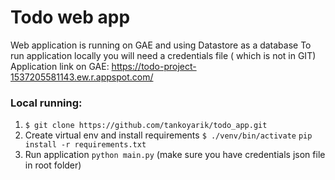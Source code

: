 # Todo web app

Web application is running on GAE and using Datastore as a database
To run application locally you will need a credentials file ( which is not in GIT)
Application link on GAE: https://todo-project-1537205581143.ew.r.appspot.com/
 
### Local running:
1. `$ git clone https://github.com/tankoyarik/todo_app.git`
2. Create virtual env and install requirements `$ ./venv/bin/activate` `pip install -r requirements.txt`
3. Run application `python main.py` (make sure you have credentials json file in root folder)